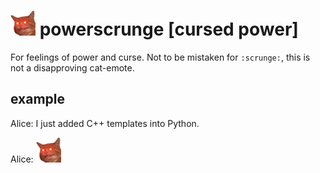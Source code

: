 # <img src="powerscrunge_s.png" width=40/> powerscrunge [cursed power]

For feelings of power and curse. Not to be mistaken for `:scrunge:`, this is not
a disapproving cat-emote.

## example

Alice: I just added C++ templates into Python.

Alice: <img src="powerscrunge_s.png" width=40/>
